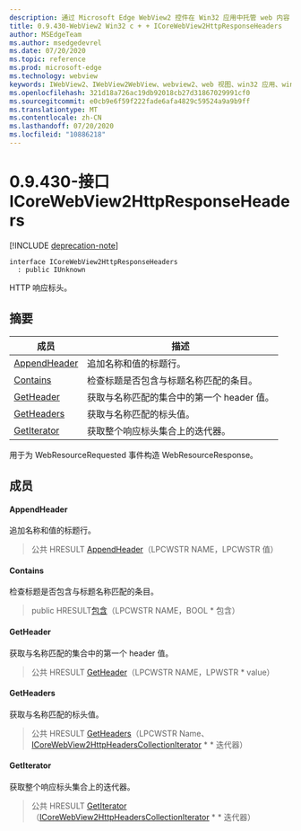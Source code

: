 ```yaml
---
description: 通过 Microsoft Edge WebView2 控件在 Win32 应用中托管 web 内容
title: 0.9.430-WebView2 Win32 c + + ICoreWebView2HttpResponseHeaders
author: MSEdgeTeam
ms.author: msedgedevrel
ms.date: 07/20/2020
ms.topic: reference
ms.prod: microsoft-edge
ms.technology: webview
keywords: IWebView2、IWebView2WebView、webview2、web 视图、win32 应用、win32、edge、ICoreWebView2、ICoreWebView2Host、浏览器控件、边缘 html
ms.openlocfilehash: 321d18a726ac19db92018cb27d31867029991cf0
ms.sourcegitcommit: e0cb9e6f59f222fade6afa4829c59524a9a9b9ff
ms.translationtype: MT
ms.contentlocale: zh-CN
ms.lasthandoff: 07/20/2020
ms.locfileid: "10886218"
---
```

# 0.9.430-接口 ICoreWebView2HttpResponseHeaders 

[!INCLUDE [deprecation-note](../../includes/deprecation-note.md)]

```
interface ICoreWebView2HttpResponseHeaders
  : public IUnknown
```

HTTP 响应标头。

## 摘要

 成员                        | 描述
--------------------------------|---------------------------------------------
[AppendHeader](#appendheader) | 追加名称和值的标题行。
[Contains](#contains) | 检查标题是否包含与标题名称匹配的条目。
[GetHeader](#getheader) | 获取与名称匹配的集合中的第一个 header 值。
[GetHeaders](#getheaders) | 获取与名称匹配的标头值。
[GetIterator](#getiterator) | 获取整个响应标头集合上的迭代器。

用于为 WebResourceRequested 事件构造 WebResourceResponse。

## 成员

#### AppendHeader 

追加名称和值的标题行。

> 公共 HRESULT [AppendHeader](#appendheader)（LPCWSTR NAME，LPCWSTR 值）

#### Contains 

检查标题是否包含与标题名称匹配的条目。

> public HRESULT[包含](#contains)（LPCWSTR NAME，BOOL * 包含）

#### GetHeader 

获取与名称匹配的集合中的第一个 header 值。

> 公共 HRESULT [GetHeader](#getheader)（LPCWSTR NAME，LPWSTR * value）

#### GetHeaders 

获取与名称匹配的标头值。

> 公共 HRESULT [GetHeaders](#getheaders)（LPCWSTR Name、[ICoreWebView2HttpHeadersCollectionIterator](ICoreWebView2HttpHeadersCollectionIterator.md) * * 迭代器）

#### GetIterator 

获取整个响应标头集合上的迭代器。

> 公共 HRESULT [GetIterator](#getiterator)（[ICoreWebView2HttpHeadersCollectionIterator](ICoreWebView2HttpHeadersCollectionIterator.md) * * 迭代器）


